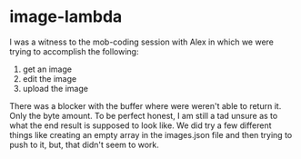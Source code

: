 # image-lambda

I was a witness to the mob-coding session with Alex in which we were trying to accomplish the following:

1. get an image
1. edit the image
1. upload the image

There was a blocker with the buffer where were weren't able to return it.  Only the byte amount.  To be perfect honest, I am still a tad unsure as to what the end result is supposed to look like.  We did try a few different things like creating an empty array in the images.json file and then trying to push to it, but, that didn't seem to work.